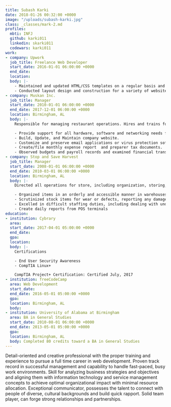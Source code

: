 ```yaml
---
title: Subash Karki
date: 2018-01-26 00:32:00 +0000
image: "/uploads/subash-karki.jpg"
class: _classes/mark-2.md
profiles:
  mbti: INFJ
  github: karki011
  linkedin: skarki011
  codewars: karki011
work:
- company: Upwork
  job_title: Freelance Web Developer
  start_date: 2016-01-01 06:00:00 +0000
  end_date: 
  location: 
  body: |-
    - Maintained and updated HTML/CSS templates on a regular basis and as required.
    - Conducted layout design and construction for a variety of websites as assigned.
- company: Muskan Inc.
  job_title: Manager
  start_date: 2010-01-01 06:00:00 +0000
  end_date: 2017-12-01 06:00:00 +0000
  location: Birmingham, AL
  body: |-
    Responsible for managing restaurant operations. Hires and trains food service staff, creates menus, business website and orders food and restaurant supplies.

    - Provide support for all hardware, software and networking needs for company.
    - Build, Update, and Maintain company website.
    - Customize and preserve email applications or virus protection software.
    - Create/file monthly expense report  and preparer tax documents.
    - Observed budgets and payroll records and examined financial transactions to guarantee authentic expenditures.
- company: Stop and Save Harvest
  job_title: Manager
  start_date: 2008-01-01 06:00:00 +0000
  end_date: 2010-03-01 06:00:00 +0000
  location: Birmingham, AL
  body: |-
    Directed all operations for store, including organization, storing, stocking, staffing, staff supervision, budgeting, P&L statements, and maintenance of financial records.

    - Organized items in an orderly and accessible manner in warehouses, tool rooms, supply rooms, or other areas. Determined proper storage methods, identification, and stock location based on turnover, environmental factors, and physical capabilities of facilities.
    - Scrutinized stock items for wear or defects, reporting any damage to supervisors.
    - Excelled in difficult staffing duties, including dealing with understaffing, refereeing disputes, firing employees, and administering disciplinary procedures.
    - Create daily reports from POS terminals
education:
- institution: Cybrary
  area: 
  start_date: 2017-04-01 05:00:00 +0000
  end_date: 
  gpa: 
  location: 
  body: |-
    Certifications

    - End User Security Awareness
    - CompTIA Linux+

    CompTIA Project+ Certification: Certified July, 2017
- institution: freeCodeCamp
  area: Web Development
  start_date: 
  end_date: 2016-05-01 05:00:00 +0000
  gpa: 
  location: Birmingham, AL
  body: 
- institution: University of Alabama at Birmingham
  area: BA in General Studies
  start_date: 2010-08-01 06:00:00 +0000
  end_date: 2013-05-01 05:00:00 +0000
  gpa: 
  location: Birmingham, AL
  body: Completed 80 credits toward a BA in General Studies
---
```


Detail-oriented and creative professional with the proper training and experience to pursue a full time career in web development.  Proven track record in successful management and capability to handle fast-paced, busy work environments. Skill for analyzing business strategies and objectives and aligning them with information technology and service management concepts to achieve optimal organizational impact with minimal resource allocation. Exceptional communicator, possesses the talent to connect with people of diverse, cultural backgrounds and build quick rapport. Solid team player, can forge strong relationships and partnerships.
